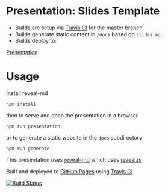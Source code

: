 # Presentation: Slides Template

* Builds are setup via [Travis CI](https://travis-ci.com/github/golubitsky/present) for the master branch.
* Builds generate static content in `/docs` based on `slides.md`.
* Builds deploy to: 

[Presentation](https://martinmurphy.github.io/slidestemplate)

# Usage

Install reveal-md
```
npm install
```
then to serve and open the presentation in a browser
```
npm run presentation
```
or to generate a static website in the `docs` subdirectory
```
npm run generate
```

This presentation uses [reveal-md](https://github.com/webpro/reveal-md) which uses [reveal.js](http://lab.hakim.se/reveal-js)

Built and deployed to [GitHub Pages](https://pages.github.com) using [Travis CI](https://travis-ci.org)

[![Build Status](https://travis-ci.org/martinmurphy/slidestemplate.svg?branch=master)](https://travis-ci.org/martinmurphy/slidestemplate)


